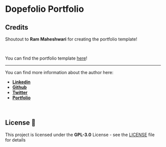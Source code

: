 # Dopefolio Portfolio

## Credits

Shoutout to **Ram Maheshwari** for creating the portfolio template!

<br>

You can find the portfolio template [here](https://github.com/rammcodes/Dopefolio)!

<hr>

You can find more information about the author here:
- **[Linkedin](https://linkedin.com/in/rammcodes)**
- **[Github](https://github.com/rammcodes)**
- **[Twitter](https://twitter.com/rammcodes)**
- **[Portfolio](https://rammaheshwari.com)** 

<br>

## License 📄

This project is licensed under the  **GPL-3.0** License - see the [LICENSE](LICENSE) file for details
